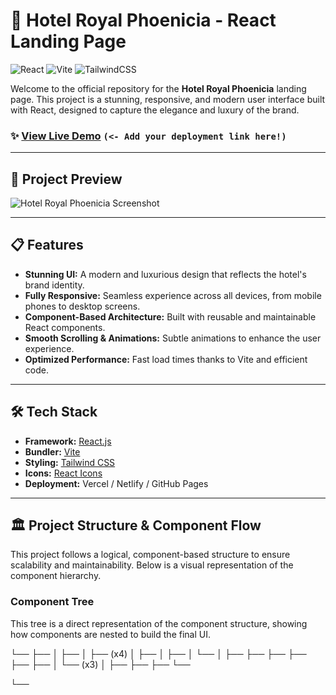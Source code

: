 # 🏨 Hotel Royal Phoenicia - React Landing Page

![React](https://img.shields.io/badge/react-%2320232a.svg?style=for-the-badge&logo=react&logoColor=%2361DAFB)
![Vite](https://img.shields.io/badge/vite-%23646CFF.svg?style=for-the-badge&logo=vite&logoColor=white)
![TailwindCSS](https://img.shields.io/badge/tailwindcss-%2338B2AC.svg?style=for-the-badge&logo=tailwind-css&logoColor=white)

Welcome to the official repository for the **Hotel Royal Phoenicia** landing page. This project is a stunning, responsive, and modern user interface built with React, designed to capture the elegance and luxury of the brand.

### ✨ [View Live Demo](https://your-live-demo-link.com) `(<- Add your deployment link here!)`

---

## 📸 Project Preview


![Hotel Royal Phoenicia Screenshot](https://i.ibb.co/KxgKSDZN/Screenshot-2025-09-01-125946.png)



---

## 📋 Features

-   **Stunning UI:** A modern and luxurious design that reflects the hotel's brand identity.
-   **Fully Responsive:** Seamless experience across all devices, from mobile phones to desktop screens.
-   **Component-Based Architecture:** Built with reusable and maintainable React components.
-   **Smooth Scrolling & Animations:** Subtle animations to enhance the user experience.
-   **Optimized Performance:** Fast load times thanks to Vite and efficient code.

---

## 🛠️ Tech Stack

-   **Framework:** [React.js](https://reactjs.org/)
-   **Bundler:** [Vite](https://vitejs.dev/)
-   **Styling:** [Tailwind CSS](https://tailwindcss.com/)
-   **Icons:** [React Icons](https://react-icons.github.io/react-icons/)
-   **Deployment:** Vercel / Netlify / GitHub Pages

---

## 🏛️ Project Structure & Component Flow

This project follows a logical, component-based structure to ensure scalability and maintainability. Below is a visual representation of the component hierarchy.

### Component Tree

This tree is a direct representation of the component structure, showing how components are nested to build the final UI.

<App>
└── <Homepage>
├── <Navbar>
│   ├── <LuGalleryVertical />
│   ├── <IoStarOutline /> (x4)
│   ├── <PiBagDuotone />
│   ├── <FaSearch />
│   └── <IoMenu />
│
├── <Hero />
├── <Stay />
├── <Luxury />
├── <Swim />
├── <Room />
├── <Packages>
│   └── <PiBagDuotone /> (x3)
│
├── <Fitness />
├── <Exceptional />
├── <Restaurant />
└── <Company />

└── <Footer />
